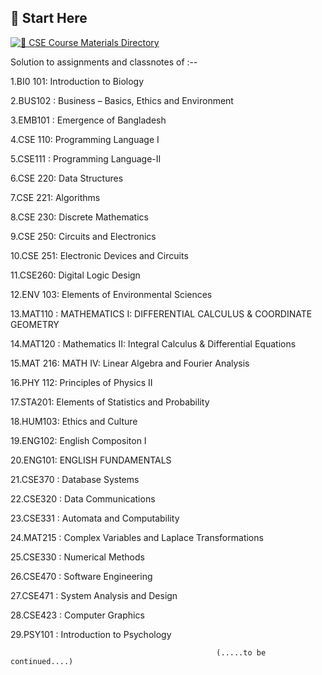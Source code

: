 ## 🚀 Start Here
[![📂 CSE Course Materials Directory](https://img.shields.io/badge/Open-CSE%20Course%20Materials%20Directory-blue)](./CSE%20Course%20Materials%20Directory)

Solution to assignments and  classnotes of :--

 1.BI0 101: Introduction to Biology

 2.BUS102 : Business – Basics, Ethics and Environment

 3.EMB101 : Emergence of Bangladesh

 4.CSE 110: Programming Language I

 5.CSE111 : Programming Language-II

 6.CSE 220: Data Structures
 
 7.CSE 221: Algorithms
 
 8.CSE 230: Discrete Mathematics
 
 9.CSE 250: Circuits and Electronics
 
 10.CSE 251: Electronic Devices and Circuits
 
 11.CSE260: Digital Logic Design
 
 12.ENV 103: Elements of Environmental Sciences
 
 13.MAT110 : MATHEMATICS I: DIFFERENTIAL CALCULUS & COORDINATE GEOMETRY

 14.MAT120 : Mathematics II: Integral Calculus & Differential Equations
 
 15.MAT 216: MATH IV:  Linear Algebra and Fourier Analysis
 
 16.PHY 112: Principles of Physics II
 
 17.STA201: Elements of Statistics and Probability

 18.HUM103: Ethics and Culture

 19.ENG102: English Compositon I

 20.ENG101: ENGLISH FUNDAMENTALS

 21.CSE370 : Database Systems
 
22.CSE320  : Data Communications

23.CSE331  : Automata and Computability

24.MAT215  : Complex Variables and Laplace Transformations

25.CSE330  : Numerical Methods

26.CSE470  : Software Engineering

27.CSE471  : System Analysis and Design

28.CSE423  : Computer Graphics

29.PSY101  : Introduction to Psychology

                                                 
                                                  (.....to be continued....)
